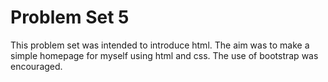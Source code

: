 # Problem Set 5

This problem set was intended to introduce html. The aim was to make a simple homepage for myself using html and css. The use of bootstrap was encouraged.
